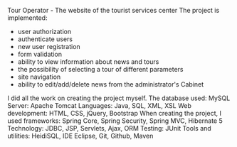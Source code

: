 Tour Operator - The website of the tourist services center
The project is implemented:
- user authorization
- authenticate users
- new user registration
- form validation
- ability to view information about news and tours
- the possibility of selecting a tour of different parameters
- site navigation
- ability to edit/add/delete news from the administrator's Cabinet

I did all the work on creating the project myself.
The database used: MySQL
Server: Apache Tomcat
Languages: Java, SQL, XML, XSL
Web development: HTML, CSS, jQuery, Bootstrap
When creating the project, I used frameworks: Spring Core, Spring Security, Spring MVC, Hibernate 5 
Technology: JDBC, JSP, Servlets, Ajax, ORM
Testing: JUnit
Tools and utilities: HeidiSQL, IDE Eclipse, Git, Github, Maven
